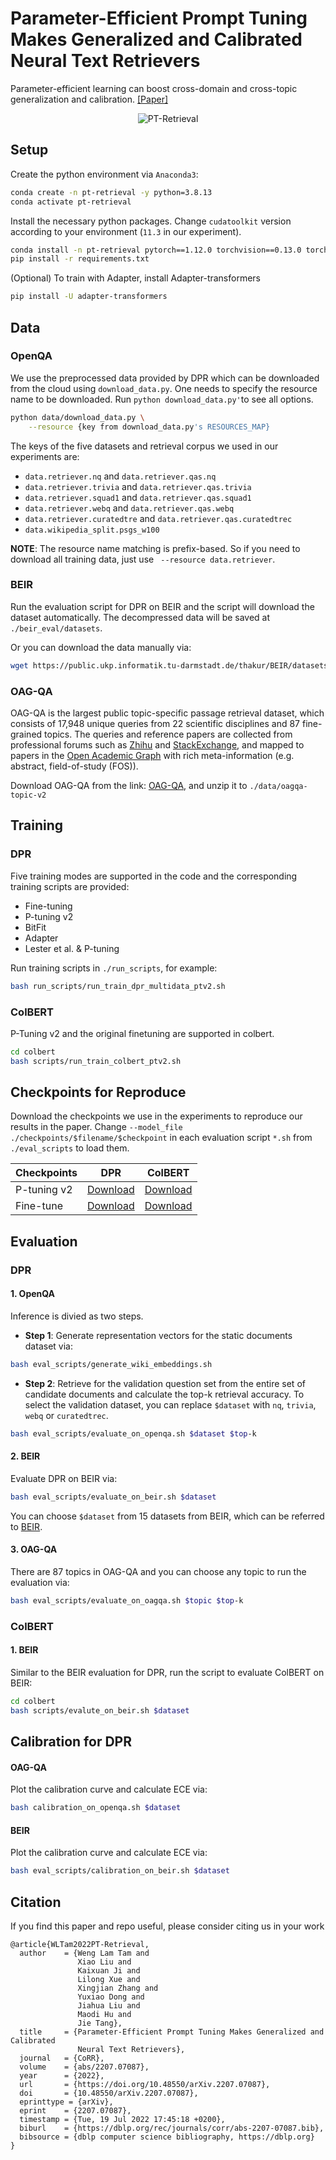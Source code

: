 # Parameter-Efficient Prompt Tuning Makes Generalized and Calibrated Neural Text Retrievers

Parameter-efficient learning can boost cross-domain and cross-topic generalization and calibration. [[Paper]](https://arxiv.org/pdf/2207.07087.pdf)

<p align="center">
  <img src="https://github.com/THUDM/P-Tuning-v2/blob/main/PT-Retrieval/figures/PT-Retrieval.png?raw=true" alt="PT-Retrieval"/>
</p>

## Setup
Create the python environment via `Anaconda3`:
```bash
conda create -n pt-retrieval -y python=3.8.13
conda activate pt-retrieval
```

Install the necessary python packages. Change `cudatoolkit` version according to your environment (`11.3` in our experiment).

```bash
conda install -n pt-retrieval pytorch==1.12.0 torchvision==0.13.0 torchaudio==0.12.0 cudatoolkit=11.3 -c pytorch
pip install -r requirements.txt
```

(Optional) To train with Adapter, install Adapter-transformers

```bash
pip install -U adapter-transformers
```

## Data

### OpenQA

We use the preprocessed data provided by DPR which can be downloaded from the cloud using `download_data.py`. One needs to specify the resource name to be downloaded. Run `python download_data.py'`to see all options.

```bash
python data/download_data.py \
	--resource {key from download_data.py's RESOURCES_MAP} 
```

The keys of the five datasets and retrieval corpus we used in our experiments are:

- `data.retriever.nq` and `data.retriever.qas.nq`
- `data.retriever.trivia` and `data.retriever.qas.trivia`
- `data.retriever.squad1` and `data.retriever.qas.squad1`
- `data.retriever.webq` and `data.retriever.qas.webq`
- `data.retriever.curatedtre` and `data.retriever.qas.curatedtrec`
- `data.wikipedia_split.psgs_w100`

**NOTE**: The resource name matching is prefix-based. So if you need to download all training data, just use ` --resource data.retriever`.

### BEIR

Run the evaluation script for DPR on BEIR and the script will download the dataset automatically. The decompressed data will be saved at `./beir_eval/datasets`.

Or you can download the data manually via: 

```bash
wget https://public.ukp.informatik.tu-darmstadt.de/thakur/BEIR/datasets/$dataset.zip
```

### OAG-QA

OAG-QA is the largest public topic-specific passage retrieval dataset, which consists of 17,948 unique queries from 22 scientific disciplines and 87 fine-grained topics.
The queries and reference papers are collected from professional forums such as [Zhihu](https://zhihu.com) and [StackExchange](https://stackexchange.com), and mapped to papers in the [Open Academic Graph](https://www.aminer.cn/oag-2-1) with rich meta-information (e.g. abstract, field-of-study (FOS)).

Download OAG-QA from the link: [OAG-QA](https://drive.google.com/file/d/1jEAzWq_J0cXz1pvT9nQ2s2ooGdcR8r6-/view?usp=sharing), and unzip it to `./data/oagqa-topic-v2`


## Training

### DPR

Five training modes are supported in the code and the corresponding training scripts are provided:

- Fine-tuning
- P-tuning v2
- BitFit
- Adapter
- Lester et al. & P-tuning

Run training scripts in `./run_scripts`, for example:

```bash
bash run_scripts/run_train_dpr_multidata_ptv2.sh
```

### ColBERT

P-Tuning v2 and the original finetuning are supported in colbert.

```bash
cd colbert
bash scripts/run_train_colbert_ptv2.sh
```



## Checkpoints for Reproduce
Download the checkpoints we use in the experiments to reproduce our results in the paper.
Change `--model_file ./checkpoints/$filename/$checkpoint` in each evaluation script `*.sh` from `./eval_scripts` to load them.

| Checkpoints | DPR                                                          | ColBERT                                                      |
| ----------- | ------------------------------------------------------------ | ------------------------------------------------------------ |
| P-tuning v2 | [Download](https://drive.google.com/file/d/1jVVndoHScqMMcJOBcJi2lVQvIhKAwaGN/view?usp=sharing) | [Download](https://drive.google.com/file/d/1JZYmRKoobs4vfaIXsEX_DNkluKmXxmzD/view?usp=sharing) |
| Fine-tune   | [Download](https://dl.fbaipublicfiles.com/dpr/checkpoint/retriver/multiset/hf_bert_base.cp) | [Download](https://public.ukp.informatik.tu-darmstadt.de/thakur/BEIR/models/ColBERT/msmarco.psg.l2.zip) |



## Evaluation

### DPR

#### 1. OpenQA

Inference is divied as two steps.

- **Step 1**: Generate representation vectors for the static documents dataset via:

```bash
bash eval_scripts/generate_wiki_embeddings.sh
```

- **Step 2**: Retrieve for the validation question set from the entire set of candidate documents and calculate the top-k retrieval accuracy. To select the validation dataset, you can replace `$dataset` with `nq`, `trivia`, `webq` or `curatedtrec`.

```bash
bash eval_scripts/evaluate_on_openqa.sh $dataset $top-k
```

#### 2. BEIR

Evaluate DPR on BEIR via:

```bash
bash eval_scripts/evaluate_on_beir.sh $dataset
```

You can choose `$dataset` from 15 datasets from BEIR, which can be referred to [BEIR](https://github.com/beir-cellar/beir#beers-available-datasets).

#### 3. OAG-QA

There are 87 topics in OAG-QA and you can choose any topic to run the evaluation via:

```bash
bash eval_scripts/evaluate_on_oagqa.sh $topic $top-k
```

### ColBERT

#### 1. BEIR

Similar to the BEIR evaluation for DPR, run the script to evaluate ColBERT on BEIR:

```bash
cd colbert
bash scripts/evalute_on_beir.sh $dataset
```



## Calibration for DPR

#### OAG-QA

Plot the calibration curve and calculate ECE via:

```bash
bash calibration_on_openqa.sh $dataset
```

#### BEIR

Plot the calibration curve and calculate ECE via:

```bash
bash eval_scripts/calibration_on_beir.sh $dataset
```



## Citation
If you find this paper and repo useful, please consider citing us in your work

```
@article{WLTam2022PT-Retrieval,
  author    = {Weng Lam Tam and
               Xiao Liu and
               Kaixuan Ji and
               Lilong Xue and
               Xingjian Zhang and
               Yuxiao Dong and
               Jiahua Liu and
               Maodi Hu and
               Jie Tang},
  title     = {Parameter-Efficient Prompt Tuning Makes Generalized and Calibrated
               Neural Text Retrievers},
  journal   = {CoRR},
  volume    = {abs/2207.07087},
  year      = {2022},
  url       = {https://doi.org/10.48550/arXiv.2207.07087},
  doi       = {10.48550/arXiv.2207.07087},
  eprinttype = {arXiv},
  eprint    = {2207.07087},
  timestamp = {Tue, 19 Jul 2022 17:45:18 +0200},
  biburl    = {https://dblp.org/rec/journals/corr/abs-2207-07087.bib},
  bibsource = {dblp computer science bibliography, https://dblp.org}
}
```
